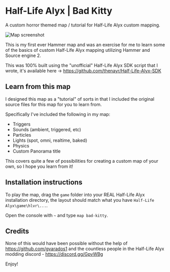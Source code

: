 # Half-Life Alyx | Bad Kitty

A custom horror themed map / tutorial for Half-Life Alyx custom mapping.

![Map screenshot](https://imgur.com/tCjjkV5)

This is my first ever Hammer map and was an exercise for me to learn some of the basics of custom Half-Life Alyx mapping utilizing Hammer and Source engine 2. 

This was 100% built using the "unofficial" Half-Life Alyx SDK script that I wrote, it's available here -> https://github.com/thenayr/Half-Life-Alyx-SDK

## Learn from this map
I designed this map as a "tutorial" of sorts in that I included the original source files for this map for you to learn from.  

Specifically I've included the following in my map:

- Triggers
- Sounds (ambient, triggered, etc)
- Particles
- Lights (spot, omni, realtime, baked)
- Physics
- Custom Panorama title

This covers quite a few of possibilities for creating a custom map of your own, so I hope you learn from it!

## Installation instructions

To play the map, drag the `game` folder into your REAL Half-Life Alyx installation directory, the layout should match what you have `Half-Life Alyx\game\hlvr\...`.

Open the console with `~` and type `map bad-kitty`.  

## Credits

None of this would have been possible without the help of https://github.com/gvarados1 and the countless people in the Half-Life Alyx modding discord - https://discord.gg/GpvWBg

Enjoy!